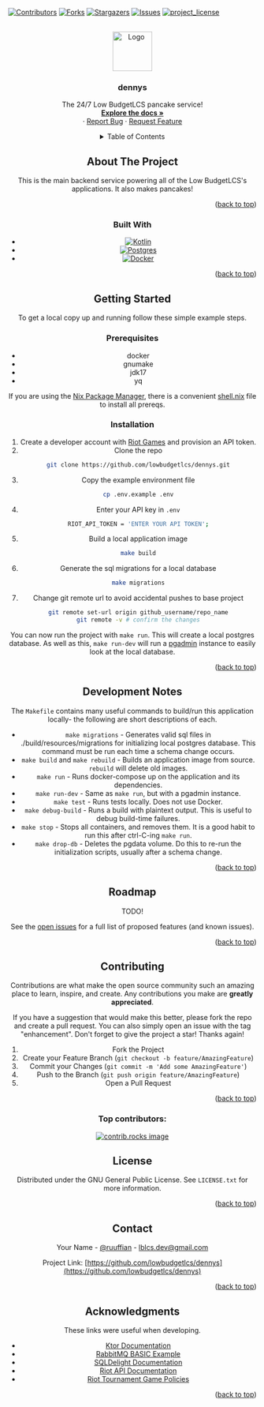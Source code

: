 <!-- Improved compatibility of back to top link: See: https://github.com/othneildrew/Best-README-Template/pull/73 -->
<a id="readme-top"></a>
<!-- PROJECT SHIELDS -->
<!--
*** I'm using markdown "reference style" links for readability.
*** Reference links are enclosed in brackets [ ] instead of parentheses ( ).
*** See the bottom of this document for the declaration of the reference variables
*** for contributors-url, forks-url, etc. This is an optional, concise syntax you may use.
*** https://www.markdownguide.org/basic-syntax/#reference-style-links
-->
[![Contributors][contributors-shield]][contributors-url]
[![Forks][forks-shield]][forks-url]
[![Stargazers][stars-shield]][stars-url]
[![Issues][issues-shield]][issues-url]
[![project_license][license-shield]][license-url]



<!-- PROJECT LOGO -->
<br />
<div align="center">
   <a href="https://github.com/lowbudgetlcs/dennys">
      <img src="https://i.imgur.com/DvZvfNz.png
" alt="Logo" width="80" height="80" />
   </a>
   
<div align="center">
<h3 align="center">dennys</h3>

  <p align="center">
    The 24/7 Low BudgetLCS pancake service!
    <br />
    <a href="https://github.com/lowbudgetlcs/dennys"><strong>Explore the docs »</strong></a>
    <br />
    &middot;
    <a href="https://github.com/lowbudgetlcs/dennys/issues/new?labels=bug&template=bug-report---.md">Report Bug</a>
    &middot;
    <a href="https://github.com/lowbudgetlcs/dennys/issues/new?labels=enhancement&template=feature-request---.md">Request Feature</a>
  </p>
</div>



<!-- TABLE OF CONTENTS -->
<details>
  <summary>Table of Contents</summary>
  <ol>
    <li>
      <a href="#about-the-project">About The Project</a>
      <ul>
        <li><a href="#built-with">Built With</a></li>
      </ul>
    </li>
    <li>
      <a href="#getting-started">Getting Started</a>
      <ul>
        <li><a href="#prerequisites">Prerequisites</a></li>
        <li><a href="#installation">Installation</a></li>
      </ul>
    </li>
    <li><a href="#development-notes">Usage</a></li>
    <li><a href="#roadmap">Roadmap</a></li>
    <li><a href="#contributing">Contributing</a></li>
    <li><a href="#license">License</a></li>
    <li><a href="#contact">Contact</a></li>
    <li><a href="#acknowledgments">Acknowledgments</a></li>
  </ol>
</details>



<!-- ABOUT THE PROJECT -->
## About The Project

This is the main backend service powering all of the Low BudgetLCS's applications. It also makes pancakes!

<p align="right">(<a href="#readme-top">back to top</a>)</p>



### Built With

* [![Kotlin][Kotlin]][Kotlin-url]
* [![Postgres][Postgres]][Postgres-url]
* [![Docker][Docker]][Docker-url]

<p align="right">(<a href="#readme-top">back to top</a>)</p>



<!-- GETTING STARTED -->
## Getting Started

To get a local copy up and running follow these simple example steps.

### Prerequisites

* docker 
* gnumake
* jdk17
* yq

If you are using the [Nix Package Manager](https://github.com/NixOS/nix), there is a convenient [shell.nix](./shell.nix) file to install all prereqs.

### Installation

1. Create a developer account with [Riot Games](https://developer.riotgames.com) and provision an API token.
2. Clone the repo
   ```sh
   git clone https://github.com/lowbudgetlcs/dennys.git
   ```
3. Copy the example environment file
   ```sh
   cp .env.example .env
    ```
4. Enter your API key in `.env`
   ```sh
   RIOT_API_TOKEN = 'ENTER YOUR API TOKEN';
   ```
5. Build a local application image
   ```sh
   make build
   ```
6. Generate the sql migrations for a local database
    ```sh
    make migrations
    ```
7. Change git remote url to avoid accidental pushes to base project
   ```sh
   git remote set-url origin github_username/repo_name
   git remote -v # confirm the changes
   ```
You can now run the project with `make run`. This will create a local postgres database. As well as this, 
`make run-dev` will run a [pgadmin](https://www.pgadmin.org/) instance to easily look at the local database.

<p align="right">(<a href="#readme-top">back to top</a>)</p>



<!-- USAGE EXAMPLES -->
## Development Notes

The `Makefile` contains many useful commands to build/run this application locally- the following are short descriptions of each.

* `make migrations` - Generates valid sql files in ./build/resources/migrations for initializing local postgres database. This command must be run each time a schema change occurs.
* `make build` and `make rebuild` - Builds an application image from source. `rebuild` will delete old images.
* `make run` - Runs docker-compose up on the application and its dependencies.
* `make run-dev` - Same as `make run`, but with a pgadmin instance.
* `make test` - Runs tests locally. Does not use Docker.
* `make debug-build` - Runs a build with plaintext output. This is useful to debug build-time failures.
* `make stop` - Stops all containers, and removes them. It is a good habit to run this after ctrl-C-ing `make run`.
* `make drop-db` - Deletes the pgdata volume. Do this to re-run the initialization scripts, usually after a schema change.

<p align="right">(<a href="#readme-top">back to top</a>)</p>



<!-- ROADMAP -->
## Roadmap

TODO!

See the [open issues](https://github.com/lowbudgetlcs/dennys/issues) for a full list of proposed features (and known issues).

<p align="right">(<a href="#readme-top">back to top</a>)</p>



<!-- CONTRIBUTING -->
## Contributing

Contributions are what make the open source community such an amazing place to learn, inspire, and create. Any contributions you make are **greatly appreciated**.

If you have a suggestion that would make this better, please fork the repo and create a pull request. You can also simply open an issue with the tag "enhancement".
Don't forget to give the project a star! Thanks again!

1. Fork the Project
2. Create your Feature Branch (`git checkout -b feature/AmazingFeature`)
3. Commit your Changes (`git commit -m 'Add some AmazingFeature'`)
4. Push to the Branch (`git push origin feature/AmazingFeature`)
5. Open a Pull Request

<p align="right">(<a href="#readme-top">back to top</a>)</p>

### Top contributors:

<a href="https://github.com/lowbudgetlcs/dennys/graphs/contributors">
  <img src="https://contrib.rocks/image?repo=lowbudgetlcs/dennys" alt="contrib.rocks image" />
</a>



<!-- LICENSE -->
## License

Distributed under the GNU General Public License. See `LICENSE.txt` for more information.

<p align="right">(<a href="#readme-top">back to top</a>)</p>



<!-- CONTACT -->
## Contact

Your Name - [@ruuffian](https://twitter.com/ruuffian) - lblcs.dev@gmail.com

Project Link: [https://github.com/lowbudgetlcs/dennys](https://github.com/lowbudgetlcs/dennys)

<p align="right">(<a href="#readme-top">back to top</a>)</p>



<!-- ACKNOWLEDGMENTS -->
## Acknowledgments

These links were useful when developing.

* [Ktor Documentation](https://ktor.io/docs/home.html)
* [RabbitMQ BASIC Example](https://www.rabbitmq.com/tutorials/tutorial-one-java)
* [SQLDelight Documentation](https://sqldelight.github.io/sqldelight/2.0.2/jvm_postgresql/)
* [Riot API Documentation](https://developer.riotgames.com/apis)
* [Riot Tournament Game Policies](https://developer.riotgames.com/docs/lol#tournament-api)

<p align="right">(<a href="#readme-top">back to top</a>)</p>



<!-- MARKDOWN LINKS & IMAGES -->
<!-- https://www.markdownguide.org/basic-syntax/#reference-style-links -->
[contributors-shield]: https://img.shields.io/github/contributors/lowbudgetlcs/dennys.svg?style=for-the-badge
[contributors-url]: https://github.com/lowbidgetlcs/dennys/graphs/contributors
[forks-shield]: https://img.shields.io/github/forks/lowbudgetlcs/dennys.svg?style=for-the-badge
[forks-url]: https://github.com/lowbudgetlcs/dennys/network/members
[stars-shield]: https://img.shields.io/github/stars/lowbudgetlcs/dennys.svg?style=for-the-badge
[stars-url]: https://github.com/lowbudgetlcs/dennys/stargazers
[issues-shield]: https://img.shields.io/github/issues/lowbudgetlcs/dennys.svg?style=for-the-badge
[issues-url]: https://github.com/lowbudgetlcs/dennys/issues
[license-shield]: https://img.shields.io/github/license/lowbudgetlcs/dennys.svg?style=for-the-badge
[license-url]: https://github.com/lowbudgetlcs/dennys/blob/main/LICENSE.txt
[Kotlin]: https://img.shields.io/badge/Kotlin-%237F52FF.svg?logo=kotlin&logoColor=white
[Kotlin-url]: https://kotlinlang.org/
[Postgres]: https://img.shields.io/badge/Postgres-%23316192.svg?logo=postgresql&logoColor=white
[Postgres-url]: https://www.postgresql.org/
[Docker]: https://img.shields.io/badge/Docker-2496ED?logo=docker&logoColor=fff
[Docker-url]: https://docker.com